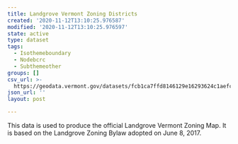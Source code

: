 ```yaml
---
title: Landgrove Vermont Zoning Districts
created: '2020-11-12T13:10:25.976587'
modified: '2020-11-12T13:10:25.976597'
state: active
type: dataset
tags:
  - Isothemeboundary
  - Nodebcrc
  - Subthemeother
groups: []
csv_url: >-
  https://geodata.vermont.gov/datasets/fcb1ca7ffd8146129e16293624c1aefc_0.csv?outSR=%7B%22latestWkid%22%3A3857%2C%22wkid%22%3A102100%7D
json_url: ''
layout: post

---
```

This data is used to produce the official Landgrove Vermont Zoning Map.  It is based on the Landgrove Zoning Bylaw adopted on June 8, 2017.
